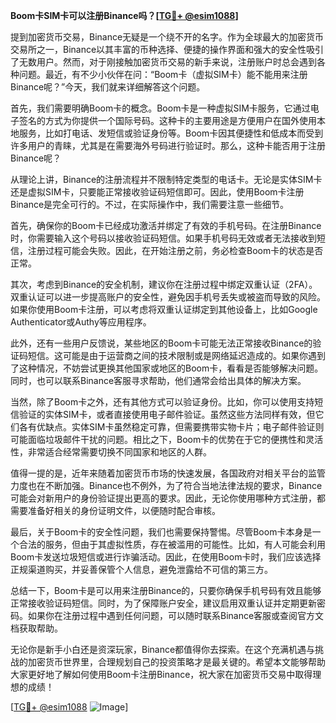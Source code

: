 **Boom卡SIM卡可以注册Binance吗？[[TG💪+ @esim1088](https://t.me/s/esim1088)]**

提到加密货币交易，Binance无疑是一个绕不开的名字。作为全球最大的加密货币交易所之一，Binance以其丰富的币种选择、便捷的操作界面和强大的安全性吸引了无数用户。然而，对于刚接触加密货币交易的新手来说，注册账户时总会遇到各种问题。最近，有不少小伙伴在问：“Boom卡（虚拟SIM卡）能不能用来注册Binance呢？”今天，我们就来详细解答这个问题。

首先，我们需要明确Boom卡的概念。Boom卡是一种虚拟SIM卡服务，它通过电子签名的方式为你提供一个国际号码。这种卡的主要用途是方便用户在国外使用本地服务，比如打电话、发短信或验证身份等。Boom卡因其便捷性和低成本而受到许多用户的青睐，尤其是在需要海外号码进行验证时。那么，这种卡能否用于注册Binance呢？

从理论上讲，Binance的注册流程并不限制特定类型的电话卡。无论是实体SIM卡还是虚拟SIM卡，只要能正常接收验证码短信即可。因此，使用Boom卡注册Binance是完全可行的。不过，在实际操作中，我们需要注意一些细节。

首先，确保你的Boom卡已经成功激活并绑定了有效的手机号码。在注册Binance时，你需要输入这个号码以接收验证码短信。如果手机号码无效或者无法接收到短信，注册过程可能会失败。因此，在开始注册之前，务必检查Boom卡的状态是否正常。

其次，考虑到Binance的安全机制，建议你在注册过程中绑定双重认证（2FA）。双重认证可以进一步提高账户的安全性，避免因手机号丢失或被盗而导致的风险。如果你使用Boom卡注册，可以考虑将双重认证绑定到其他设备上，比如Google Authenticator或Authy等应用程序。

此外，还有一些用户反馈说，某些地区的Boom卡可能无法正常接收Binance的验证码短信。这可能是由于运营商之间的技术限制或是网络延迟造成的。如果你遇到了这种情况，不妨尝试更换其他国家或地区的Boom卡，看看是否能够解决问题。同时，也可以联系Binance客服寻求帮助，他们通常会给出具体的解决方案。

当然，除了Boom卡之外，还有其他方式可以验证身份。比如，你可以使用支持短信验证的实体SIM卡，或者直接使用电子邮件验证。虽然这些方法同样有效，但它们各有优缺点。实体SIM卡虽然稳定可靠，但需要携带实物卡片；电子邮件验证则可能面临垃圾邮件干扰的问题。相比之下，Boom卡的优势在于它的便携性和灵活性，非常适合经常需要切换不同国家和地区的人群。

值得一提的是，近年来随着加密货币市场的快速发展，各国政府对相关平台的监管力度也在不断加强。Binance也不例外，为了符合当地法律法规的要求，Binance可能会对新用户的身份验证提出更高的要求。因此，无论你使用哪种方式注册，都需要准备好相关的身份证明文件，以便随时配合审核。

最后，关于Boom卡的安全性问题，我们也需要保持警惕。尽管Boom卡本身是一个合法的服务，但由于其虚拟性质，存在被滥用的可能性。比如，有人可能会利用Boom卡发送垃圾短信或进行诈骗活动。因此，在使用Boom卡时，我们应该选择正规渠道购买，并妥善保管个人信息，避免泄露给不可信的第三方。

总结一下，Boom卡是可以用来注册Binance的，只要你确保手机号码有效且能够正常接收验证码短信。同时，为了保障账户安全，建议启用双重认证并定期更新密码。如果你在注册过程中遇到任何问题，可以随时联系Binance客服或查阅官方文档获取帮助。

无论你是新手小白还是资深玩家，Binance都值得你去探索。在这个充满机遇与挑战的加密货币世界里，合理规划自己的投资策略才是最关键的。希望本文能够帮助大家更好地了解如何使用Boom卡注册Binance，祝大家在加密货币交易中取得理想的成绩！

[[TG💪+ @esim1088](https://t.me/s/esim1088) ![Image](https://i.postimg.cc/4NQfJmqS/Snipaste-2025-05-13-00-14-12.png)]
